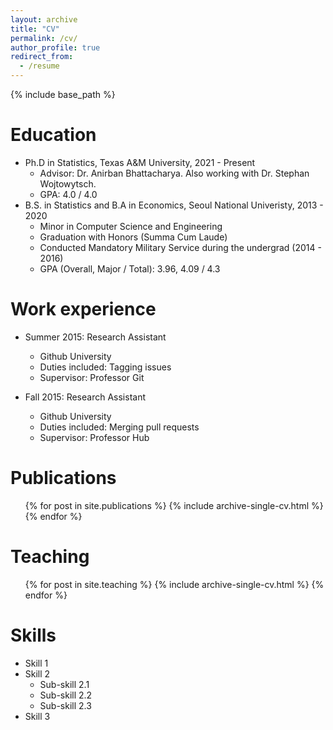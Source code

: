 ```yaml
---
layout: archive
title: "CV"
permalink: /cv/
author_profile: true
redirect_from:
  - /resume
---
```


{% include base_path %}

Education
======
* Ph.D in Statistics, Texas A&M University, 2021 - Present
  * Advisor: Dr. Anirban Bhattacharya. Also working with Dr. Stephan Wojtowytsch.
  * GPA: 4.0 / 4.0
* B.S. in Statistics and B.A in Economics, Seoul National Univeristy, 2013 - 2020
  * Minor in Computer Science and Engineering
  * Graduation with Honors (Summa Cum Laude)
  * Conducted Mandatory Military Service during the undergrad (2014 - 2016) 
  * GPA (Overall, Major / Total): 3.96, 4.09 / 4.3

Work experience
======
* Summer 2015: Research Assistant
  * Github University
  * Duties included: Tagging issues
  * Supervisor: Professor Git

* Fall 2015: Research Assistant
  * Github University
  * Duties included: Merging pull requests
  * Supervisor: Professor Hub

Publications
======

  <ul>{% for post in site.publications %}
    {% include archive-single-cv.html %}
  {% endfor %}</ul>
  
Teaching
======
  <ul>{% for post in site.teaching %}
    {% include archive-single-cv.html %}
  {% endfor %}</ul>
  
Skills
======
* Skill 1
* Skill 2
  * Sub-skill 2.1
  * Sub-skill 2.2
  * Sub-skill 2.3
* Skill 3

<!---
Talks
======
  <ul>{% for post in site.talks %}
    {% include archive-single-talk-cv.html %}
  {% endfor %}</ul>
-->
